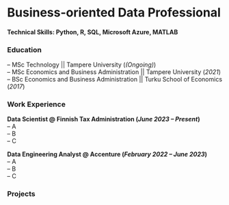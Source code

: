 # Business-oriented Data Professional

#### Technical Skills: Python, R, SQL, Microsoft Azure, MATLAB

### Education
– MSc Technology  ||  Tampere University (_(Ongoing)_)         
– MSc Economics and Business Administration  || Tampere University (_2021_)          
– BSc Economics and Business Administration  || Turku School of Economics (_2017_)          

### Work Experience
**Data Scientist @ Finnish Tax Administration (_June 2023 – Present_)**          
– A            
– B            
– C            

**Data Engineering Analyst @ Accenture (_February 2022 – June 2023_)**          
– A            
– B            
– C            

### Projects
